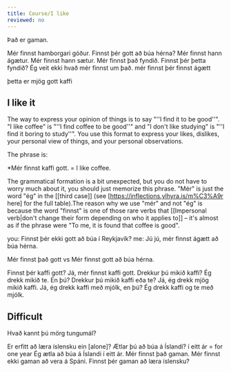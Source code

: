 ```yaml
---
title: Course/I like
reviewed: no
---
```

<vocabulary>
Það er gaman.







Mér finnst hamborgari góður.
Finnst þér gott að búa hérna?
Mér finnst hann ágætur.
Mér finnst hann sætur.
Mér finnst það fyndið.
Finnst þér þetta fyndið?
Ég veit ekki hvað mér finnst um það.
mér finnst
þér finnst
ágætt
</vocabulary>

þetta er mjög gott kaffi

## I like it
The way to express your opinion of things is to say "''I find it to be good''". "I like coffee" is "''I find coffee to be good''" and "I don't like studying" is "''I find it boring to study''". You use this format to express your likes, dislikes, your personal view of things, and your personal observations.

The phrase is:

*Mér finnst kaffi gott. = I like coffee.

The grammatical formation is a bit unexpected, but you do not have to worry much about it, you should just memorize this phrase. "Mér" is just the word "ég" in the [[third case]] (see [https://inflections.ylhyra.is/m%C3%A9r here] for the full table).<note>The reason why we use "mér" and not "ég" is because the word "finnst" is one of those rare verbs that [[Impersonal verb|don't change their form depending on who it applies to]] – it's almost as if the phrase were "To me, it is found that coffee is good".</note>

you: Finnst þér ekki gott að búa í Reykjavík?
me: Jú jú, mér finnst ágætt að búa hérna.

Mér finnst það gott vs Mér finnst gott að búa hérna.

Finnst þér kaffi gott?
Já, mér finnst kaffi gott.
Drekkur þú mikið kaffi?
Ég drekk mikið te.
En þú? Drekkur þú mikið kaffi eða te?
Já, ég drekk mjög mikið kaffi.
Já, ég drekk kaffi með mjólk, en þú?
Ég drekk kaffi og te með mjólk.

## Difficult

Hvað kannt þú mörg tungumál?

Er erfitt að læra íslensku ein [alone]?
Ætlar þú að búa á Íslandi?
í eitt ár = for one year
Ég ætla að búa á Íslandi í eitt ár.
Mér finnst það gaman.
Mér finnst ekki gaman að vera á Spáni.
Finnst þér gaman að læra íslensku?
